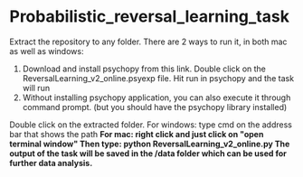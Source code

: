 # Probabilistic_reversal_learning_task

Extract the repository to any folder. There are 2 ways to run it, in both mac as well as windows: </b>
1. Download and install psychopy from this link. Double click on the ReversalLearning_v2_online.psyexp file. Hit run in psychopy and the task will run </b>
2. Without installing psychopy application, you can also execute it through command prompt. (but you should have the psychopy library installed) </b>

Double click on the extracted folder.
For windows: type cmd on the address bar that shows the path <b>
For mac: right click and just click on "open terminal window" <b>
Then type: python ReversalLearning_v2_online.py <b>
The output of the task will be saved in the /data folder which can be used for further data analysis.
